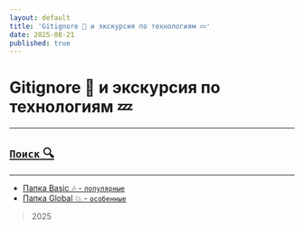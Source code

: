 ```yaml
---
layout: default
title: 'Gitignore 🌟 и экскурсия по технологиям 💤'
date: 2025-08-21
published: true
---
```


# Gitignore 🌟 и экскурсия по технологиям 💤

---

## [`Поиск` 🔍](search.md)

---

- [Папка Basic 🎶 - `популярные`](categories/basic.md)
- [Папка Global 💥 - `особенные`](categories/global.md)

> 2025
